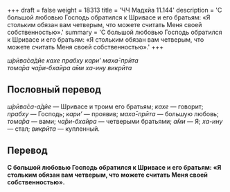 +++
draft = false
weight = 18313
title = 'ЧЧ Мадхйа 11.144'
description = 'С большой любовью Господь обратился к Шривасе и его братьям: «Я стольким обязан вам четверым, что можете считать Меня своей собственностью».'
summary = 'С большой любовью Господь обратился к Шривасе и его братьям: «Я стольким обязан вам четверым, что можете считать Меня своей собственностью».'
+++

_ш́рӣва̄са̄дйе кахе прабху кари’ маха̄-прӣта  
тома̄ра ча̄ри-бха̄ира а̄ми ха-ину викрӣта_

## Пословный перевод

_ш́рӣва̄са_\-_а̄дйе_ — Шривасе и троим его братьям; _кахе_ — говорит; _прабху_ — Господь; _кари’_ — проявив; _маха̄_\-_прӣта_ — большую любовь; _тома̄ра_ — вами; _ча̄ри_\-_бха̄ира_ — четверыми братьями; _а̄ми_ — Я; _ха_\-_ину_ — стал; _викрӣта_ — купленный.

## Перевод

**С большой любовью Господь обратился к Шривасе и его братьям: «Я стольким обязан вам четверым, что можете считать Меня своей собственностью».**
